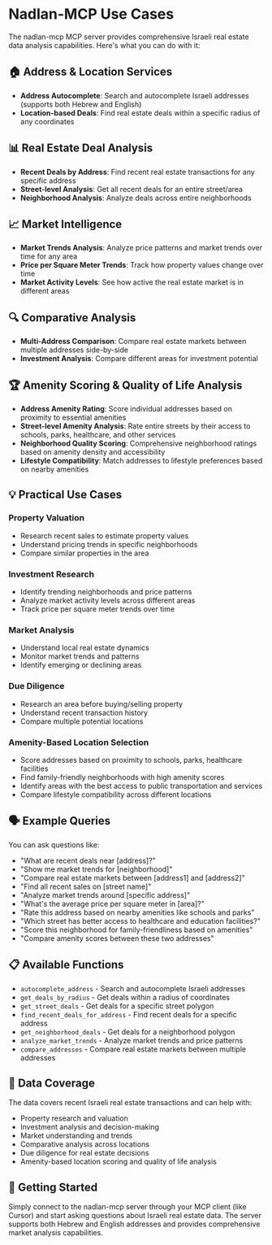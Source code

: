 # Nadlan-MCP Use Cases

The nadlan-mcp MCP server provides comprehensive Israeli real estate data analysis capabilities. Here's what you can do with it:

## 🏠 **Address & Location Services**
- **Address Autocomplete**: Search and autocomplete Israeli addresses (supports both Hebrew and English)
- **Location-based Deals**: Find real estate deals within a specific radius of any coordinates

## 📊 **Real Estate Deal Analysis**
- **Recent Deals by Address**: Find recent real estate transactions for any specific address
- **Street-level Analysis**: Get all recent deals for an entire street/area
- **Neighborhood Analysis**: Analyze deals across entire neighborhoods

## 📈 **Market Intelligence**
- **Market Trends Analysis**: Analyze price patterns and market trends over time for any area
- **Price per Square Meter Trends**: Track how property values change over time
- **Market Activity Levels**: See how active the real estate market is in different areas

## 🔍 **Comparative Analysis**
- **Multi-Address Comparison**: Compare real estate markets between multiple addresses side-by-side
- **Investment Analysis**: Compare different areas for investment potential

## 🏆 **Amenity Scoring & Quality of Life Analysis**
- **Address Amenity Rating**: Score individual addresses based on proximity to essential amenities
- **Street-level Amenity Analysis**: Rate entire streets by their access to schools, parks, healthcare, and other services
- **Neighborhood Quality Scoring**: Comprehensive neighborhood ratings based on amenity density and accessibility
- **Lifestyle Compatibility**: Match addresses to lifestyle preferences based on nearby amenities

## 💡 **Practical Use Cases**

### Property Valuation
- Research recent sales to estimate property values
- Understand pricing trends in specific neighborhoods
- Compare similar properties in the area

### Investment Research
- Identify trending neighborhoods and price patterns
- Analyze market activity levels across different areas
- Track price per square meter trends over time

### Market Analysis
- Understand local real estate dynamics
- Monitor market trends and patterns
- Identify emerging or declining areas

### Due Diligence
- Research an area before buying/selling property
- Understand recent transaction history
- Compare multiple potential locations

### Amenity-Based Location Selection
- Score addresses based on proximity to schools, parks, healthcare facilities
- Find family-friendly neighborhoods with high amenity scores
- Identify areas with the best access to public transportation and services
- Compare lifestyle compatibility across different locations

## 🗣️ **Example Queries**

You can ask questions like:
- "What are recent deals near [address]?"
- "Show me market trends for [neighborhood]"
- "Compare real estate markets between [address1] and [address2]"
- "Find all recent sales on [street name]"
- "Analyze market trends around [specific address]"
- "What's the average price per square meter in [area]?"
- "Rate this address based on nearby amenities like schools and parks"
- "Which street has better access to healthcare and education facilities?"
- "Score this neighborhood for family-friendliness based on amenities"
- "Compare amenity scores between these two addresses"

## 📋 **Available Functions**

- `autocomplete_address` - Search and autocomplete Israeli addresses
- `get_deals_by_radius` - Get deals within a radius of coordinates
- `get_street_deals` - Get deals for a specific street polygon
- `find_recent_deals_for_address` - Find recent deals for a specific address
- `get_neighborhood_deals` - Get deals for a neighborhood polygon
- `analyze_market_trends` - Analyze market trends and price patterns
- `compare_addresses` - Compare real estate markets between multiple addresses

## 🎯 **Data Coverage**

The data covers recent Israeli real estate transactions and can help with:
- Property research and valuation
- Investment analysis and decision-making
- Market understanding and trends
- Comparative analysis across locations
- Due diligence for real estate decisions
- Amenity-based location scoring and quality of life analysis

## 🚀 **Getting Started**

Simply connect to the nadlan-mcp server through your MCP client (like Cursor) and start asking questions about Israeli real estate data. The server supports both Hebrew and English addresses and provides comprehensive market analysis capabilities.
